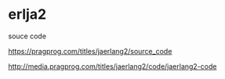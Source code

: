 # erlja2
souce code

https://pragprog.com/titles/jaerlang2/source_code

http://media.pragprog.com/titles/jaerlang2/code/jaerlang2-code
